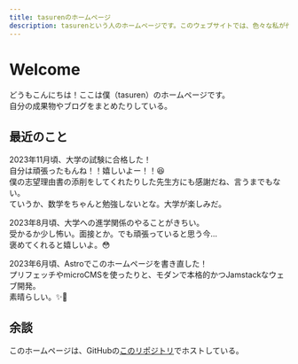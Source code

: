 ```yaml
---
title: tasurenのホームページ
description: tasurenという人のホームページです。このウェブサイトでは、色々な私が作ったものをまとめてます。
---
```


# Welcome
どうもこんにちは！ここは僕（tasuren）のホームページです。  
自分の成果物やブログをまとめたりしている。

## 最近のこと
2023年11月頃、大学の試験に合格した！  
自分は頑張ったもんね！！嬉しいよー！！😆  
僕の志望理由書の添削をしてくれたりした先生方にも感謝だね、言うまでもない。  
ていうか、数学をちゃんと勉強しないとな。大学が楽しみだ。

2023年8月頃、大学への進学関係のやることがきちい。  
受かるか少し怖い。面接とか。でも頑張っていると思う今...  
褒めてくれると嬉しいよ。😳

2023年6月頃、Astroでこのホームページを書き直した！  
プリフェッチやmicroCMSを使ったりと、モダンで本格的かつJamstackなウェブ開発。  
素晴らしい。✨👏

## 余談
このホームページは、GitHubの[このリポジトリ](https://github.com/tasuren/website/)でホストしている。
